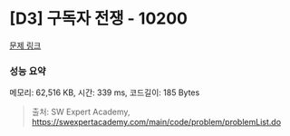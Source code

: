 # [D3] 구독자 전쟁 - 10200 

[문제 링크](https://swexpertacademy.com/main/code/problem/problemDetail.do?contestProbId=AXMCXV_qVgkDFAWv) 

### 성능 요약

메모리: 62,516 KB, 시간: 339 ms, 코드길이: 185 Bytes



> 출처: SW Expert Academy, https://swexpertacademy.com/main/code/problem/problemList.do